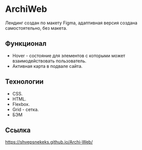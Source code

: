 # ArchiWeb
Лендинг создан по макету Figma, адаптивная версия создана самостоятельно, без макета.


## Функционал
- Hover - состояние для элементов с которыми может взаимодействовать пользователь.
- Активная карта в подвале сайта.


## Технологии
- CSS.
- HTML.
- Flexbox.
- Grid - сетка.
- БЭМ
## Ссылка 
https://shvepsnekeks.github.io/Archi-Web/
